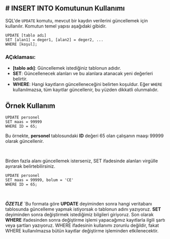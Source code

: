## **# INSERT INTO Komutunun Kullanımı**

SQL'de `UPDATE` komutu, mevcut bir kaydın verilerini güncellemek için kullanılır. Komutun temel yapısı aşağıdaki gibidir.

```
UPDATE [tablo adı]
SET [alan1] = deger1, [alan2] = deger2, ...
WHERE [koşul];
```

### AÇıklaması:

- **[tablo adı]**: Güncellemek istediğiniz tablonun adıdır.
- **SET**: Güncellenecek alanları ve bu alanlara atanacak yeni değerleri belirtir.
- **WHERE**: Hangi kayıtların güncelleneceğini belirten koşuldur. Eğer `WHERE` kullanılmazsa, tüm kayıtlar güncellenir, bu yüzden dikkatli olunmalıdır.

## Örnek Kullanım

```
UPDATE personel
SET maas = 99999
WHERE ID = 65;
```

Bu örnekte, **personel** tablosundaki **ID** değeri 65 olan çalışanın maaşı 99999 olarak güncellenir.

&nbsp;

Birden fazla alanı güncellemek isterseniz, SET ifadesinde alanları virgülle ayırarak belirtebilirsiniz.

```
UPDATE personel
SET maas = 99999, bolum = 'CE'
WHERE ID = 65;

```

&nbsp;

**_ÖZETLE_**
´Bu formata göre **UPDATE** deyiminden sonra hangi veritabanı tablosunda güncelleme yapmak istiyorsak o tablonun adını yazıyoruz. **SET** deyiminden sonra değiştirmek istediğimiz bilgileri giriyoruz. Son olarak **WHERE** ifadesinden sonra değiştirme işlemi yapacağımız kayıtlarla ilgili şartı veya şartları yazıyoruz. WHERE ifadesinin kullanımı zorunlu değildir, fakat WHERE kullanılmazsa bütün kayıtlar değiştirme işleminden etkilenecektir.
